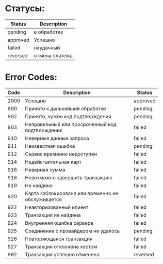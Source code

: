 # Статусы: 
Status   | Description
-------- | --------------------------------------
pending  | в обработке
approved | Успешно
failed   | неудачный
reversed | отмена платежа


# Error Codes:

Code  | Description                                                               | Status
----- | ------------------------------------------------------------------------- | -----------------
1000  | Успешно                                                                   | approved
900   | Принято к дальнейшей обработке                                            | pending
902   | Принято, нужен код подтверждения                                          | pending
903   | Неправильный или просроченный код подтверждения                           | failed
910   | Неверные данные запроса                                                   | failed
911   | Неизвестная ошибка                                                        | pending
912   | Сервис временно недоступен                                                | failed
914   | Недействительная карт                                                     | failed
916   | Неверная сумма                                                            | failed
918   | Невозможно завершить транзакцию                                           | failed
919   | Не найдено                                                                | failed
920   | Карта заблокирована или временно не обслуживается                         | failed
922   | Неавторизованный клиент                                                   | failed
923   | Транзакция не найдена                                                     | failed
924   | Внутренняя ошибка сервера                                                 | failed
925   | Соединение с провайдером не удалось                                       | pending
926   | Повторяющаяся транзакция                                                  | failed
927   | Транзакция отклонена хостом                                               | failed
992   | Транзакция успешно отменена                                               | reversed
